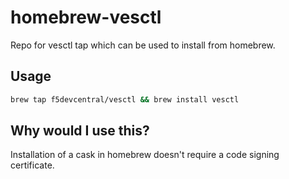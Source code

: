 # homebrew-vesctl
Repo for vesctl tap which can be used to install from homebrew.

## Usage
```sh
brew tap f5devcentral/vesctl && brew install vesctl
```

## Why would I use this?
Installation of a cask in homebrew doesn't require a code signing certificate. 

